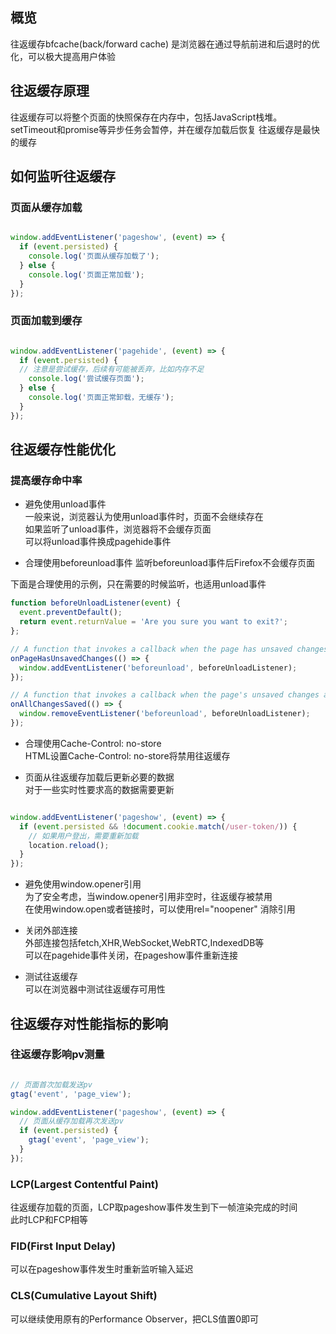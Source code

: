 ## 概览
往返缓存bfcache(back/forward cache) 是浏览器在通过导航前进和后退时的优化，可以极大提高用户体验

## 往返缓存原理
往返缓存可以将整个页面的快照保存在内存中，包括JavaScript栈堆。  
setTimeout和promise等异步任务会暂停，并在缓存加载后恢复
往返缓存是最快的缓存


## 如何监听往返缓存

### 页面从缓存加载
```javascript  

window.addEventListener('pageshow', (event) => {
  if (event.persisted) {
    console.log('页面从缓存加载了');
  } else {
    console.log('页面正常加载');
  }
});

```
### 页面加载到缓存

```javascript  

window.addEventListener('pagehide', (event) => {
  if (event.persisted) {
  // 注意是尝试缓存，后续有可能被丢弃，比如内存不足
    console.log('尝试缓存页面');
  } else {
    console.log('页面正常卸载，无缓存');
  }
});

```

## 往返缓存性能优化

### 提高缓存命中率

-   避免使用unload事件  
    一般来说，浏览器认为使用unload事件时，页面不会继续存在  
    如果监听了unload事件，浏览器将不会缓存页面  
    可以将unload事件换成pagehide事件  
    
-   合理使用beforeunload事件
    监听beforeunload事件后Firefox不会缓存页面  
    

下面是合理使用的示例，只在需要的时候监听，也适用unload事件
```javascript  
function beforeUnloadListener(event) {
  event.preventDefault();
  return event.returnValue = 'Are you sure you want to exit?';
};

// A function that invokes a callback when the page has unsaved changes.
onPageHasUnsavedChanges(() => {
  window.addEventListener('beforeunload', beforeUnloadListener);
});

// A function that invokes a callback when the page's unsaved changes are resolved.
onAllChangesSaved(() => {
  window.removeEventListener('beforeunload', beforeUnloadListener);
});
```
    



-   合理使用Cache-Control: no-store  
    HTML设置Cache-Control: no-store将禁用往返缓存


-   页面从往返缓存加载后更新必要的数据  
    对于一些实时性要求高的数据需要更新
    
```javascript  

window.addEventListener('pageshow', (event) => {
  if (event.persisted && !document.cookie.match(/user-token/)) {
    // 如果用户登出，需要重新加载
    location.reload();
  }
});
```

-   避免使用window.opener引用  
    为了安全考虑，当window.opener引用非空时，往返缓存被禁用  
    在使用window.open或者链接时，可以使用rel="noopener" 消除引用  
    

-   关闭外部连接  
    外部连接包括fetch,XHR,WebSocket,WebRTC,IndexedDB等  
    可以在pagehide事件关闭，在pageshow事件重新连接  
    

-   测试往返缓存  
    可以在浏览器中测试往返缓存可用性  
    
    

## 往返缓存对性能指标的影响

### 往返缓存影响pv测量  
```javascript  

// 页面首次加载发送pv
gtag('event', 'page_view');

window.addEventListener('pageshow', (event) => {
  // 页面从缓存加载再次发送pv
  if (event.persisted) {
    gtag('event', 'page_view');
  }
});

```
    

### LCP(Largest Contentful Paint)
往返缓存加载的页面，LCP取pageshow事件发生到下一帧渲染完成的时间  
此时LCP和FCP相等  

### FID(First Input Delay)
可以在pageshow事件发生时重新监听输入延迟

### CLS(Cumulative Layout Shift)
可以继续使用原有的Performance Observer，把CLS值置0即可  





